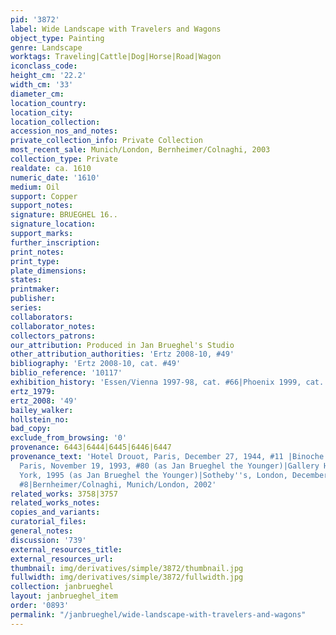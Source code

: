 ```yaml
---
pid: '3872'
label: Wide Landscape with Travelers and Wagons
object_type: Painting
genre: Landscape
worktags: Traveling|Cattle|Dog|Horse|Road|Wagon
iconclass_code:
height_cm: '22.2'
width_cm: '33'
diameter_cm:
location_country:
location_city:
location_collection:
accession_nos_and_notes:
private_collection_info: Private Collection
most_recent_sale: Munich/London, Bernheimer/Colnaghi, 2003
collection_type: Private
realdate: ca. 1610
numeric_date: '1610'
medium: Oil
support: Copper
support_notes:
signature: BRUEGHEL 16..
signature_location:
support_marks:
further_inscription:
print_notes:
print_type:
plate_dimensions:
states:
printmaker:
publisher:
series:
collaborators:
collaborator_notes:
collectors_patrons:
our_attribution: Produced in Jan Brueghel's Studio
other_attribution_authorities: 'Ertz 2008-10, #49'
bibliography: 'Ertz 2008-10, cat. #49'
biblio_reference: '10117'
exhibition_history: 'Essen/Vienna 1997-98, cat. #66|Phoenix 1999, cat. #8d'
ertz_1979:
ertz_2008: '49'
bailey_walker:
hollstein_no:
bad_copy:
exclude_from_browsing: '0'
provenance: 6443|6444|6445|6446|6447
provenance_text: 'Hotel Drouot, Paris, December 27, 1944, #11 |Binoche and Godeau,
  Paris, November 19, 1993, #80 (as Jan Brueghel the Younger)|Gallery Haboldt, New
  York, 1995 (as Jan Brueghel the Younger)|Sotheby''s, London, December 14, 2000,
  #8|Bernheimer/Colnaghi, Munich/London, 2002'
related_works: 3758|3757
related_works_notes:
copies_and_variants:
curatorial_files:
general_notes:
discussion: '739'
external_resources_title:
external_resources_url:
thumbnail: img/derivatives/simple/3872/thumbnail.jpg
fullwidth: img/derivatives/simple/3872/fullwidth.jpg
collection: janbrueghel
layout: janbrueghel_item
order: '0893'
permalink: "/janbrueghel/wide-landscape-with-travelers-and-wagons"
---
```

